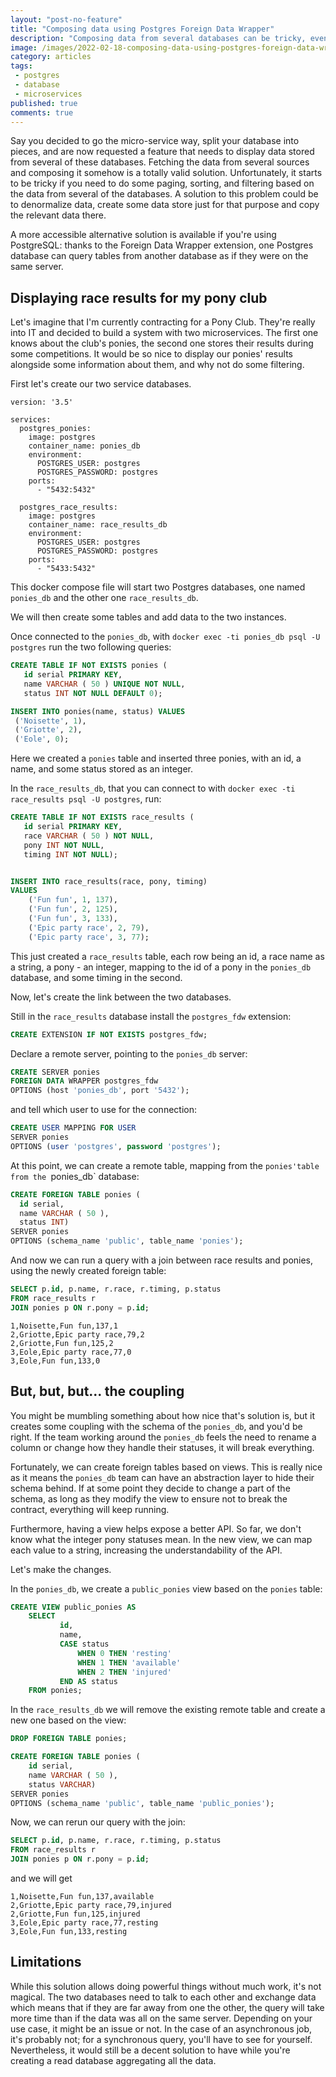 ```yaml
---
layout: "post-no-feature"
title: "Composing data using Postgres Foreign Data Wrapper"
description: "Composing data from several databases can be tricky, even worse if we need to do some paging, filtering and sorting. PostgreSQL comes with an extension making our life easier by creating remote table: tables based on a table from another server."
image: /images/2022-02-18-composing-data-using-postgres-foreign-data-wrapper/carbon.png
category: articles
tags:
 - postgres
 - database
 - microservices
published: true
comments: true
---
```

Say you decided to go the micro-service way, split your database into pieces, and are now requested a feature that needs to display data stored from several of these databases. Fetching the data from several sources and composing it somehow is a totally valid solution. Unfortunately, it starts to be tricky if you need to do some paging, sorting, and filtering based on the data from several of the databases. A solution to this problem could be to denormalize data, create some data store just for that purpose and copy the relevant data there.

A more accessible alternative solution is available if you're using PostgreSQL: thanks to the Foreign Data Wrapper extension, one Postgres database can query tables from another database as if they were on the same server.


## Displaying race results for my pony club

Let's imagine that I'm currently contracting for a Pony Club. They're really into IT and decided to build a system with two microservices. The first one knows about the club's ponies, the second one stores their results during some competitions. It would be so nice to display our ponies' results alongside some information about them, and why not do some filtering.

First let's create our two service databases.

```text
version: '3.5'

services:
  postgres_ponies:
    image: postgres
    container_name: ponies_db
    environment:
      POSTGRES_USER: postgres
      POSTGRES_PASSWORD: postgres
    ports:
      - "5432:5432"

  postgres_race_results:
    image: postgres
    container_name: race_results_db
    environment:
      POSTGRES_USER: postgres
      POSTGRES_PASSWORD: postgres
    ports:
      - "5433:5432"
```

This docker compose file will start two Postgres databases, one named `ponies_db` and the other one `race_results_db`. 

We will then create some tables and add data to the two instances.

Once connected to the `ponies_db`, with `docker exec -ti ponies_db psql -U postgres` run the two following queries:

```sql
CREATE TABLE IF NOT EXISTS ponies (
   id serial PRIMARY KEY,
   name VARCHAR ( 50 ) UNIQUE NOT NULL,
   status INT NOT NULL DEFAULT 0);

INSERT INTO ponies(name, status) VALUES
 ('Noisette', 1),
 ('Griotte', 2),
 ('Eole', 0);
```

Here we created a `ponies` table and inserted three ponies, with an id, a name, and some status stored as an integer.


In the `race_results_db`, that you can connect to with `docker exec -ti race_results psql -U postgres`, run:

```sql
CREATE TABLE IF NOT EXISTS race_results (
   id serial PRIMARY KEY,
   race VARCHAR ( 50 ) NOT NULL,
   pony INT NOT NULL,
   timing INT NOT NULL);


INSERT INTO race_results(race, pony, timing)
VALUES
    ('Fun fun', 1, 137),
    ('Fun fun', 2, 125),
    ('Fun fun', 3, 133),
    ('Epic party race', 2, 79),
    ('Epic party race', 3, 77);
```

This just created a `race_results` table, each row being an id, a race name as a string, a pony - an integer, mapping to the id of a pony in the `ponies_db` database, and some timing in the second.

Now, let's create the link between the two databases.

Still in the `race_results` database install the `postgres_fdw` extension:

```sql
CREATE EXTENSION IF NOT EXISTS postgres_fdw;
```

Declare a remote server, pointing to the `ponies_db` server:

```sql
CREATE SERVER ponies
FOREIGN DATA WRAPPER postgres_fdw
OPTIONS (host 'ponies_db', port '5432');
```

and tell which user to use for the connection:

```sql
CREATE USER MAPPING FOR USER
SERVER ponies
OPTIONS (user 'postgres', password 'postgres');
```

At this point, we can create a remote table, mapping from the `ponies'table from the `ponies_db` database:

```sql
CREATE FOREIGN TABLE ponies (
  id serial,
  name VARCHAR ( 50 ),
  status INT)
SERVER ponies
OPTIONS (schema_name 'public', table_name 'ponies');
```

And now we can run a query with a join between race results and ponies, using the newly created foreign table:

```sql
SELECT p.id, p.name, r.race, r.timing, p.status
FROM race_results r
JOIN ponies p ON r.pony = p.id;
```

```text
1,Noisette,Fun fun,137,1
2,Griotte,Epic party race,79,2
2,Griotte,Fun fun,125,2
3,Eole,Epic party race,77,0
3,Eole,Fun fun,133,0
```

## But, but, but... the coupling

You might be mumbling something about how nice that's solution is, but it creates some coupling with the schema of the `ponies_db`, and you'd be right. If the team working around the `ponies_db` feels the need to rename a column or change how they handle their statuses, it will break everything.

Fortunately, we can create foreign tables based on views. This is really nice as it means the `ponies_db` team can have an abstraction layer to hide their schema behind. If at some point they decide to change a part of the schema, as long as they modify the view to ensure not to break the contract, everything will keep running.

Furthermore, having a view helps expose a better API. So far, we don't know what the integer pony statuses mean. In the new view, we can map each value to a string, increasing the understandability of the API.

Let's make the changes.

In the `ponies_db`, we create a `public_ponies` view based on the `ponies` table:

```sql
CREATE VIEW public_ponies AS
    SELECT
           id,
           name,
           CASE status
               WHEN 0 THEN 'resting'
               WHEN 1 THEN 'available'
               WHEN 2 THEN 'injured'
           END AS status
    FROM ponies;
```

In the `race_results_db` we will remove the existing remote table and create a new one based on the view:
```sql
DROP FOREIGN TABLE ponies;

CREATE FOREIGN TABLE ponies (
    id serial,
    name VARCHAR ( 50 ),
    status VARCHAR)
SERVER ponies
OPTIONS (schema_name 'public', table_name 'public_ponies');
```

Now, we can rerun our query with the join:

```sql
SELECT p.id, p.name, r.race, r.timing, p.status
FROM race_results r
JOIN ponies p ON r.pony = p.id;
```

and we will get 

```text
1,Noisette,Fun fun,137,available
2,Griotte,Epic party race,79,injured
2,Griotte,Fun fun,125,injured
3,Eole,Epic party race,77,resting
3,Eole,Fun fun,133,resting
```


## Limitations

While this solution allows doing powerful things without much work, it's not magical. The two databases need to talk to each other and exchange data which means that if they are far away from one the other, the query will take more time than if the data was all on the same server. Depending on your use case, it might be an issue or not. In the case of an asynchronous job, it's probably not; for a synchronous query, you'll have to see for yourself. Nevertheless, it would still be a decent solution to have while you're creating a read database aggregating all the data.
